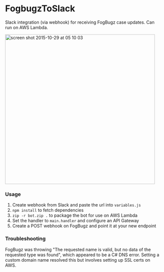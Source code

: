 # FogbugzToSlack
Slack integration (via webhook) for receiving FogBugz case updates. Can run on AWS Lambda.

<img width="486" alt="screen shot 2015-10-29 at 05 10 03" src="https://cloud.githubusercontent.com/assets/1028741/10810702/80687096-7dfb-11e5-9af9-587835d28f32.png">

### Usage
1. Create webhook from Slack and paste the url into `variables.js`
1. `npm install` to fetch dependencies
1. `zip -r bot.zip .` to package the bot for use on AWS Lambda
1. Set the handler to `main.handler` and configure an API Gateway
1. Create a POST webhook on FogBugz and point it at your new endpoint

### Troubleshooting
FogBugz was throwing "The requested name is valid, but no data of the requested type was found", which appeared to be a C# DNS error. Setting a custom domain name resolved this but involves setting up SSL certs on AWS.
